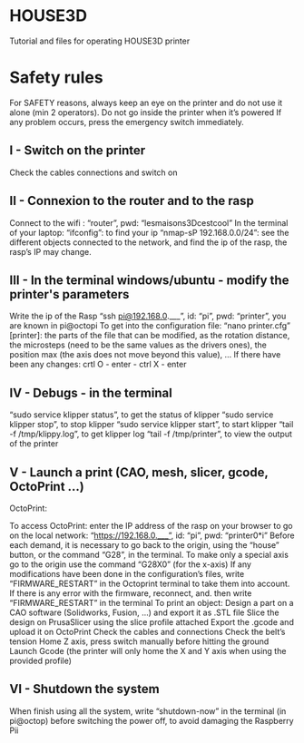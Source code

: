 # HOUSE3D
Tutorial and files for operating HOUSE3D printer


# Safety rules
For SAFETY reasons, always keep an eye on the printer and do not use it alone (min 2 operators).
Do not go inside the printer when it’s powered 
If any problem occurs, press the emergency switch immediately.

## I - Switch on the printer
Check the cables connections and switch on 

## II - Connexion to the router and to the rasp
Connect to the wifi : “router”, pwd: “lesmaisons3Dcestcool”
In the terminal of your laptop: “ifconfig”: to find your ip
“nmap-sP 192.168.0.0/24”: see the different objects connected to the network, and find the ip of the rasp, the rasp’s IP may change.

## III - In the terminal windows/ubuntu - modify the printer's parameters
Write the ip of the Rasp “ssh pi@192.168.0.___”, id: “pi”, pwd: “printer”, you are known in pi@octopi
To get into the configuration file: “nano printer.cfg”
[printer]: the parts of the file that can be modified, as the rotation distance, the microsteps (need to be the same values as the drivers ones), the position max (the axis does not move beyond this value), …
If there have been any changes: crtl O - enter - ctrl X - enter

## IV - Debugs - in the terminal
“sudo service klipper status”, to get the status of klipper
“sudo service klipper stop”, to stop klipper
“sudo service klipper start”, to start klipper
“tail -f /tmp/klippy.log”, to get klipper log
“tail -f /tmp/printer”, to view the output of the printer

## V - Launch a print (CAO, mesh, slicer, gcode, OctoPrint …)

OctoPrint:

To access OctoPrint: enter the IP address of the rasp on your browser to go on the local network: “https://192.168.0.___”, id: “pi”, pwd: “printer0*i”
Before each demand, it is necessary to go back to the origin, using the “house” button, or the command “G28”, in the terminal. To make only a special axis go to the origin use the command “G28X0” (for the x-axis) 
If any modifications have been done in the configuration’s files, write “FIRMWARE_RESTART” in the Octoprint terminal to take them into account.
If there is any error with the firmware, reconnect, and. then write “FIRMWARE_RESTART” in the terminal
To print an object:
Design a part on a CAO software (Solidworks, Fusion, …) and export it as .STL file
Slice the design on PrusaSlicer using the slice profile attached
Export the .gcode and upload it on OctoPrint
Check the cables and connections
Check the belt’s tension
Home Z axis, press switch manually before hitting the ground
Launch Gcode (the printer will only home the X and Y axis when using the provided profile)

## VI - Shutdown the system
When finish using all the system, write “shutdown-now” in the terminal (in pi@octop) before switching the power off, to avoid damaging the Raspberry Pii 
